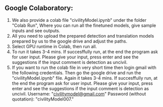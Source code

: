 ## Google Colaboratory:
   1. We also provide a colab file "civilityModel.ipynb" under the folder "Colab Run", Where you can run all the finetuned models, 
      give sample inputs and see outputs. 
   2. All you need to upload the prepared detection and translation models prepared by us to the google drive and adjust the paths.
   3. Select GPU runtime in Colab, then run all.  
   4. To run it takes 3-4 mins. If succesffully run, at the end the program ask for user input. Please give your input, press enter 
      and see the suggestions if the input comment is detection as uncivil.
   5. If you want to run the colab file in very short time then login gmail with the following credentials. Then go the google drive and run the "civilityModel.ipynb" file. Again
      it takes 3-4 mins. If succesffully run, at the end the program ask for user input. Please give your input, press enter and see the suggestions if the input comment is detection as uncivil.
      Username: "civilitymodel@gmail.com" Password (without quotation): "civilityModel007."
      
